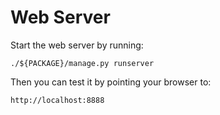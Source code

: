 # Web Server

Start the web server by running:

    ./${PACKAGE}/manage.py runserver

Then you can test it by pointing your browser to:

    http://localhost:8888
 